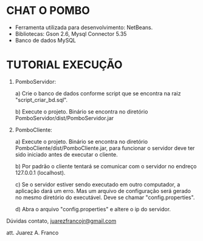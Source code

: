 # CHAT O POMBO

- Ferramenta utilizada para desenvolvimento: NetBeans. 
- Bibliotecas: Gson 2.6, Mysql Connector 5.35
- Banco de dados MySQL


# TUTORIAL EXECUÇÃO

1. PomboServidor:

    a) Crie o banco de dados conforme script que se encontra na raiz   "script_criar_bd.sql".

    b) Execute o projeto. Binário se encontra no diretório PomboServidor/dist/PomboServidor.jar
 
2. PomboCliente:

    a) Execute o projeto. Binário se encontra no diretório PomboCliente/dist/PomboCliente.jar, para funcionar o servidor deve ter sido iniciado antes de executar o cliente.

    b) Por padrão o cliente tentará se comunicar com o servidor no endreço 127.0.0.1 (localhost).

    c) Se o servidor estiver sendo executado em outro computador, a aplicação dará um erro. Mas um arquivo de configuração será gerado no mesmo diretório do executável. Deve se chamar "config.properties".

    d) Abra o arquivo "config.properties" e altere o ip do servidor.

Dúvidas contato, juarezfrancojr@gmail.com

att. Juarez A. Franco

